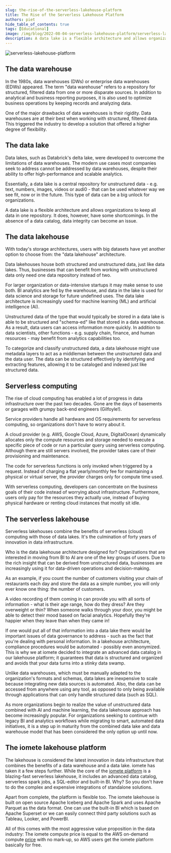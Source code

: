 ```yaml
---
slug: the-rise-of-the-serverless-lakehouse-platform
title: The Rise of the Serverless Lakehouse Platform
authors: piet
hide_table_of_contents: true
tags: [Educational]
image: /img/blog/2022-08-04-serverless-lakehouse-platform/serverless-lakehouse-platform.png
description: A data lake is a flexible architecture and allows organizations to keep all data in one repository. It does, however, have some shortcomings.
---
```


<head>
  <title>The Rise of the Serverless Lakehouse Platform | iomete blog</title>
  <meta name="robots" content="noindex, nofollow" />
  <meta name="googlebot" content="noindex"/>
</head>

![serverless-lakehouse-platform](/img/blog/2022-08-04-serverless-lakehouse-platform/serverless-lakehouse-platform.png)

<!-- truncate -->

## The data warehouse
In the 1980s, data warehouses (DWs) or enterprise data warehouses (EDWs) appeared. The term "data warehouse" refers to a repository for structured, filtered data from one or more disparate sources. In addition to analytical and business reporting purposes, it is also used to optimize business operations by keeping records and analyzing data.

One of the major drawbacks of data warehouses is their rigidity. Data warehouses are at their best when working with structured, filtered data. This triggered the industry to develop a solution that offered a higher degree of flexibility.

## The data lake
Data lakes, such as Databrick's delta lake, were developed to overcome the limitations of data warehouses. The modern use cases most companies seek to address cannot be addressed by data warehouses, despite their ability to offer high-performance and scalable analytics.

Essentially, a data lake is a central repository for unstructured data - e.g. text, numbers, images, videos or audi0 - that can be used whatever way we see fit, now or in the future. This type of data can be a big unlock for organizations.

A data lake is a flexible architecture and allows organizations to keep all data in one repository. It does, however, have some shortcomings. In the absence of a data catalog, data integrity can become an issue.

## The data lakehouse
With today's storage architectures, users with big datasets have yet another option to choose from: the "data lakehouse" architecture.

Data lakehouses house both structured and unstructured data, just like data lakes. Thus, businesses that can benefit from working with unstructured data only need one data repository instead of two.

For larger organization or data-intensive startups it may make sense to use both. BI analytics are fed by the warehouse, and data in the lake is used for data science and storage for future undefined uses. The data lake architecture is increasingly used for machine learning (ML) and artificial intelligence (AI).

Unstructured data of the type that would typically be stored in a data lake is able to be structured and "schema-ed" like that stored in a data warehouse. As a result, data users can access information more quickly. In addition to data scientists, other functions - e.g. supply chain, finance, and human resources - may benefit from analytics capabilities too.

To categorize and classify unstructured data, a data lakehouse might use metadata layers to act as a middleman between the unstructured data and the data user. The data can be structured effectively by identifying and extracting features, allowing it to be cataloged and indexed just like structured data.

## Serverless computing
The rise of cloud computing has enabled a lot of progress in data infrastructure over the past two decades. Gone are the days of basements or garages with grumpy back-end engineers (Gilfoyle!).

Service providers handle all hardware and OS requirements for serverless computing, so organizations don't have to worry about it.

A cloud provider (e.g. AWS, Google Cloud, Azure, DigitalOcean) dynamically allocates only the compute resources and storage needed to execute a specific piece of code or run a particular query using serverless computing. Although there are still servers involved, the provider takes care of their provisioning and maintenance.

The code for serverless functions is only invoked when triggered by a request. Instead of charging a flat yearly/monthly fee for maintaining a physical or virtual server, the provider charges only for compute time used.

With serverless computing, developers can concentrate on the business goals of their code instead of worrying about infrastructure. Furthermore, users only pay for the resources they actually use, instead of buying physical hardware or renting cloud instances that mostly sit idle.

## The serverless lakehouse
Serverless lakehouses combine the benefits of serverless (cloud) computing with those of data lakes. It's the culmination of forty years of innovation in data infrastructure.

Who is the data lakehouse architecture designed for? Organizations that are interested in moving from BI to AI are one of the key groups of users. Due to the rich insight that can be derived from unstructured data, businesses are increasingly using it for data-driven operations and decision-making.

As an example, if you count the number of customers visiting your chain of restaurants each day and store the data as a simple number, you will only ever know one thing: the number of customers.

A video recording of them coming in can provide you with all sorts of information - what is their age range, how do they dress? Are they overweight or thin? When someone walks through your door, you might be able to detect their mood based on facial analytics. Hopefully they're happier when they leave than when they came in!

If one would put all of that information into a data lake there would be important issues of data governance to address - such as the fact that you're dealing with personal information. In a lakehouse architecture, compliance procedures would be automated - possibly even anonymized. This is why we at iomete decided to integrate an advanced data catalog in our lakehouse platform; it guarantees that data is structured and organized and avoids that your data turns into a stinky data swamp.

Unlike data warehouses, which must be manually adapted to the organization's formats and schemas, data lakes are inexpensive to scale because integrating new data sources is automated. Also, the data can be accessed from anywhere using any tool, as opposed to only being available through applications that can only handle structured data (such as SQL).

As more organizations begin to realize the value of unstructured data combined with AI and machine learning, the data lakehouse approach has become increasingly popular. For organizations seeking to continue with legacy BI and analytics workflows while migrating to smart, automated data initiatives, it is a step up in maturity from the combined data lake and data warehouse model that has been considered the only option up until now.

## The iomete lakehouse platform
The lakehouse is considered the latest innovation in data infrastructure that combines the benefits of a data warehouse and a data lake. iomete has taken it a few steps further. While the core of the [iomete platform](https://iomete.com/#platform) is a blazing-fast serverless lakehouse, it includes an advanced data catalog, serverless spark jobs, a SQL-editor and built-in BI. Why? So you don't have to do the complex and expensive integrations of standalone solutions.

Apart from complete, the platform is flexible too. The iomete lakehouse is built on open source Apache Iceberg and Apache Spark and uses Apache Parquet as the data format. One can use the built-in BI which is based on Apache Superset or we can easily connect third party solutions such as Tableau, Looker, and PowerBI.

All of this comes with the most aggressive value proposition in the data industry: The iomete compute price is equal to the AWS on-demand compute [price](https://iomete.com/pricing) with no mark-up, so AWS users get the iomete platform basically for free.